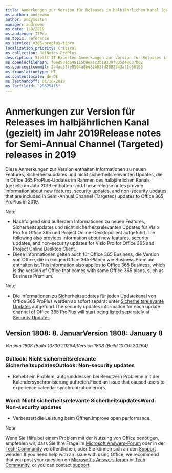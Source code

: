 ```yaml
---
title: Anmerkungen zur Version für Releases im halbjährlichen Kanal (gezielt) im Jahr 2019
ms.author: andrewmo
author: andymosten
manager: andrewmo
ms.date: 1/8/2019
ms.audience: ITPro
ms.topic: reference
ms.service: o365-proplus-itpro
localization_priority: Critical
ms.collection: RelNotes_ProPlus
description: Stellt IT-Experten Anmerkungen zur Version für Releases im halbjährlichen Kanal (gezielt) für Office 365 ProPlus im Jahr 2019 zur Verfügung.
ms.openlocfilehash: f0ed901d649115b8ea1c3b18339f835d48637b62
ms.sourcegitcommit: 2a4ac53fe0504a8bd82b83fd2802343af1d66105
ms.translationtype: HT
ms.contentlocale: de-DE
ms.lasthandoff: 01/16/2019
ms.locfileid: "28325415"
---
```

# <a name="release-notes-for-semi-annual-channel-targeted-releases-in-2019"></a><span data-ttu-id="e0fb2-103">Anmerkungen zur Version für Releases im halbjährlichen Kanal (gezielt) im Jahr 2019</span><span class="sxs-lookup"><span data-stu-id="e0fb2-103">Release notes for Semi-Annual Channel (Targeted) releases in 2019</span></span>

<span data-ttu-id="e0fb2-104">Diese Anmerkungen zur Version enthalten Informationen zu neuen Features, Sicherheitsupdates und nicht sicherheitsrelevanten Updates, die in Office 365 ProPlus-Updates im Rahmen des halbjährlichen Kanals (gezielt) im Jahr 2019 enthalten sind.</span><span class="sxs-lookup"><span data-stu-id="e0fb2-104">These release notes provide information about new features, security updates, and non-security updates that are included in Semi-Annual Channel (Targeted) updates to Office 365 ProPlus in 2019.</span></span>
 
> [!NOTE]
> - <span data-ttu-id="e0fb2-105">Nachfolgend sind außerdem Informationen zu neuen Features, Sicherheitsupdates und nicht sicherheitsrelevanten Updates für Visio Pro für Office 365 und Project Online-Desktopclient aufgeführt.</span><span class="sxs-lookup"><span data-stu-id="e0fb2-105">The following also provides information about new features, security updates, and non-security updates for Visio Pro for Office 365 and Project Online Desktop Client.</span></span>
> - <span data-ttu-id="e0fb2-106">Diese Informationen gelten auch für Office 365 Business, die Version von Office, die in einigen Office 365-Plänen wie Business Premium enthalten ist.</span><span class="sxs-lookup"><span data-stu-id="e0fb2-106">This information also applies to Office 365 Business, which is the version of Office that comes with some Office 365 plans, such as Business Premium.</span></span>

 
> [!NOTE]
> - <span data-ttu-id="e0fb2-107">Die Informationen zu Sicherheitsupdates für jeden Updatekanal von Office 365 ProPlus werden ab sofort separat unter [Sicherheitsrelevante Updates](office365-proplus-security-updates.md) aufgeführt.</span><span class="sxs-lookup"><span data-stu-id="e0fb2-107">The security updates information for each update channel of Office 365 ProPlus will start being listed separately at [Security Updates](office365-proplus-security-updates.md).</span></span>


## <a name="version-1808-january-8"></a><span data-ttu-id="e0fb2-108">Version 1808: 8. Januar</span><span class="sxs-lookup"><span data-stu-id="e0fb2-108">Version 1808: January 8</span></span>
<span data-ttu-id="e0fb2-109">*Version 1808 (Build 10730.20264)*</span><span class="sxs-lookup"><span data-stu-id="e0fb2-109">*Version 1808 (Build 10730.20264)*</span></span> 

### <a name="outlook-non-security-updates"></a><span data-ttu-id="e0fb2-110">Outlook: Nicht sicherheitsrelevante Sicherheitsupdates</span><span class="sxs-lookup"><span data-stu-id="e0fb2-110">Outlook: Non-security updates</span></span> 

- <span data-ttu-id="e0fb2-111">Behebt ein Problem, aufgrunddessen bei Benutzern Probleme mit der Kalendersynchronisierung auftreten.</span><span class="sxs-lookup"><span data-stu-id="e0fb2-111">Fixed an issue that caused users to experience calendar synchronization errors.</span></span>

### <a name="word-non-security-updates"></a><span data-ttu-id="e0fb2-112">Word: Nicht sicherheitsrelevante Sicherheitsupdates</span><span class="sxs-lookup"><span data-stu-id="e0fb2-112">Word: Non-security updates</span></span>

- <span data-ttu-id="e0fb2-113">Verbessert die Leistung beim Öffnen.</span><span class="sxs-lookup"><span data-stu-id="e0fb2-113">Improve open performance.</span></span>


> [!NOTE]
> <span data-ttu-id="e0fb2-114">Wenn Sie Hilfe bei einem Problem mit der Nutzung von Office benötigen, empfehlen wir, dass Sie Ihre Frage im [Microsoft Answers-Forum](https://answers.microsoft.com/) oder in der [Tech-Community](https://techcommunity.microsoft.com/) veröffentlichen, oder Sie können sich an den [Support](https://support.microsoft.com/contactus) wenden.</span><span class="sxs-lookup"><span data-stu-id="e0fb2-114">If you need help with an issue with using Office, we recommend that you post your question on [Microsoft's Answers forum](https://answers.microsoft.com/) or [Tech Community](https://techcommunity.microsoft.com/), or you can contact [support](https://support.microsoft.com/contactus).</span></span>
